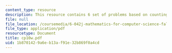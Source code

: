 ```yaml
---
content_type: resource
description: This resource contains 6 set of problems based on counting IV.
file: null
file_location: /coursemedia/6-042j-mathematics-for-computer-science-fall-2005/1b8701429a6eb13af91e32b869f0a4cd_cp10w.pdf
file_type: application/pdf
resourcetype: Document
title: cp10w.pdf
uid: 1b870142-9a6e-b13a-f91e-32b869f0a4cd
---
```

